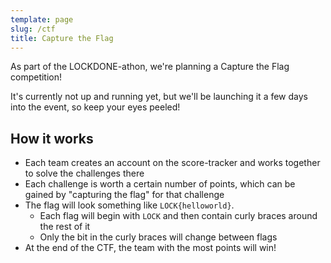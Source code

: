 ```yaml
---
template: page
slug: /ctf
title: Capture the Flag
---
```


As part of the LOCKDONE-athon, we're planning a Capture the Flag competition!

It's currently not up and running yet, but we'll be launching it a few days
into the event, so keep your eyes peeled!

## How it works

- Each team creates an account on the score-tracker and works together to
solve the challenges there
- Each challenge is worth a certain number of points, which can be gained by
"capturing the flag" for that challenge
- The flag will look something like `LOCK{helloworld}`.
    - Each flag will begin with `LOCK` and then contain curly braces around
    the rest of it
    - Only the bit in the curly braces will change between flags
- At the end of the CTF, the team with the most points will win!
